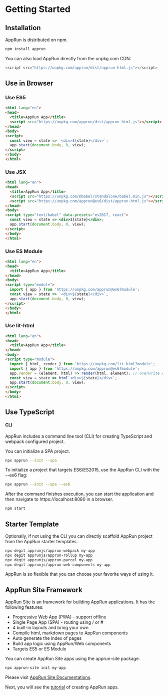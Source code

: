 # Getting Started

## Installation

AppRun is distributed on npm.
```sh
npm install apprun
```

You can also load AppRun directly from the unpkg.com CDN:

```javascript
<script src="https://unpkg.com/apprun/dist/apprun-html.js"></script>
```

## Use in Browser

### Use ES5

```html
<html lang="en">
<head>
  <title>AppRun App</title>
  <script src="https://unpkg.com/apprun/dist/apprun-html.js"></script>
</head>
<body>
<script>
  const view = state => `<div>${state}</div>`;
  app.start(document.body, 0, view);
</script>
</body>
</html>
```

### Use JSX

```html
<html lang="en">
<head>
  <title>AppRun App</title>
  <script src="https://unpkg.com/@babel/standalone/babel.min.js"></script>
  <script src="https://unpkg.com/apprun@es6/dist/apprun-html.js"></script>
</head>
<body>
<script type="text/babel" data-presets="es2017, react">
  const view = state => <div>${state}</div>;
  app.start(document.body, 0, view);
</script>
</body>
</html>
```

### Use ES Module

```html
<html lang="en">
<head>
  <title>AppRun App</title>
</head>
<body>
<script type="module">
  import { app } from 'https://unpkg.com/apprun@es6?module';
  const view = state => `<div>${state}</div>`;
  app.start(document.body, 0, view);
</script>
</body>
</html>
```

### Use lit-html

```html
<html lang="en">
<head>
  <title>AppRun App</title>
</head>
<body>
<script type="module">
  import { html, render } from 'https://unpkg.com/lit-html?module';
  import { app } from 'https://unpkg.com/apprun@es6?module';
  app.render = (element, html) => render(html, element); // overwrite AppRun render
  const view = state => html`<div>${state}</div>`;
  app.start(document.body, 0, view);
</script>
</body>
</html>
```

## Use TypeScript

#### CLI

AppRun includes a command line tool (CLI) for creating TypeScript and webpack configured project.

You can initialize a SPA project.

```sh
npx apprun --init --spa
```

To initialize a project that targets ES6/ES2015, use the AppRun CLI with the --es6 flag:
```sh
npx apprun --init --spa --es6
```

After the command finishes execution, you can start the application and then navigate to https://localhost:8080 in a browser.

```sh
npm start
```

## Starter Template

Optionally, if not using the CLI you can directly scaffold AppRun project from the AppRun starter templates.
```sh
npx degit apprunjs/apprun-webpack my-app
npx degit apprunjs/apprun-rollup my-app
npx degit apprunjs/apprun-parcel my-app
npx degit apprunjs/apprun-web-components my-app

```

AppRun is so flexible that you can choose your favorite ways of using it.


## AppRun Site Framework

[AppRun Site](https://github.com/yysun/apprun-site) is an framework for building AppRun applications. It has the following features:

* Progressive Web App (PWA) - support offline
* Single Page App (SPA) - routing using / or #
* 4 built-in layouts and bring your own
* Compile html, markdown pages to AppRun components
* Auto generate the index of pages
* Build app logic using AppRun/Web components
* Targets ES5 or ES Module

You can create AppRun Site apps using the apprun-site package.

```sh
npx apprun-site init my-app
```

Please visit [AppRun Site Documentations](https://yysun.github.io/apprun-site).

Next, you will see the [tutorial](02-tutorial) of creating AppRun apps.